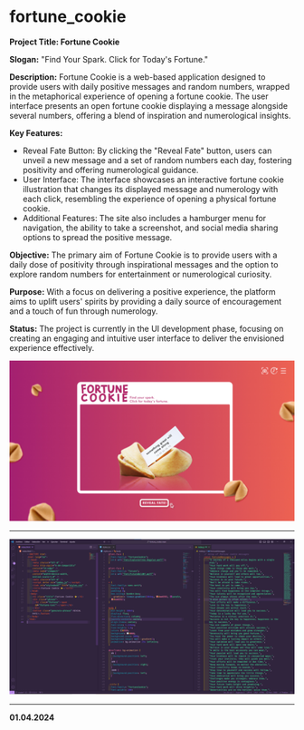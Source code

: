 # fortune_cookie
**Project Title: Fortune Cookie**

**Slogan:** "Find Your Spark. Click for Today's Fortune."

**Description:**
Fortune Cookie is a web-based application designed to provide users with daily positive messages and random numbers, wrapped in the metaphorical experience of opening a fortune cookie. The user interface presents an open fortune cookie displaying a message alongside several numbers, offering a blend of inspiration and numerological insights.

**Key Features:**

* Reveal Fate Button: By clicking the "Reveal Fate" button, users can unveil a new message and a set of random numbers each day, fostering positivity and offering numerological guidance.
* User Interface: The interface showcases an interactive fortune cookie illustration that changes its displayed message and numerology with each click, resembling the experience of opening a physical fortune cookie.
* Additional Features: The site also includes a hamburger menu for navigation, the ability to take a screenshot, and social media sharing options to spread the positive message.

**Objective:**
The primary aim of Fortune Cookie is to provide users with a daily dose of positivity through inspirational messages and the option to explore random numbers for entertainment or numerological curiosity.

**Purpose:**
With a focus on delivering a positive experience, the platform aims to uplift users' spirits by providing a daily source of encouragement and a touch of fun through numerology.

**Status:**
The project is currently in the UI development phase, focusing on creating an engaging and intuitive user interface to deliver the envisioned experience effectively.

![Interface design](/img/Fortune-cookie-ui_v1.jpg)


---
![Interface design](/img/VS.png)

---
**01.04.2024**
